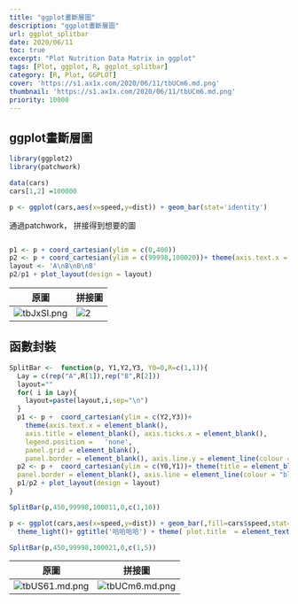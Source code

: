 ```yaml
---
title: "ggplot畫斷層圖"
description: "ggplot畫斷層圖"
url: ggplot_splitbar
date: 2020/06/11
toc: true
excerpt: "Plot Nutrition Data Matrix in ggplot"
tags: [Plot, ggplot, R, ggplot_splitbar]
category: [R, Plot, GGPLOT]
cover: 'https://s1.ax1x.com/2020/06/11/tbUCm6.md.png'
thumbnail: 'https://s1.ax1x.com/2020/06/11/tbUCm6.md.png'
priority: 10000
---
```


## ggplot畫斷層圖

```r
library(ggplot2)
library(patchwork)

data(cars)
cars[1,2] =100000

p <- ggplot(cars,aes(x=speed,y=dist)) + geom_bar(stat='identity')
```
通過patchwork， 拼接得到想要的圖
```r

p1 <- p + coord_cartesian(ylim = c(0,400))
p2 <- p + coord_cartesian(ylim = c(99998,100020))+ theme(axis.text.x = element_blank(), axis.title = element_blank(), axis.ticks.x = element_blank())
layout <- 'A\nB\nB\nB'
p2/p1 + plot_layout(design = layout)
```
|原圖|拼接圖|
|---|---|
|![tbJxSI.png](https://s1.ax1x.com/2020/06/11/tbJxSI.png)|![2](https://i.loli.net/2020/06/11/bHMgopUWjXSDNAh.png)|

## 函數封裝
```r
SplitBar <-  function(p, Y1,Y2,Y3, Y0=0,R=c(1,1)){
  Lay = c(rep("A",R[1]),rep("B",R[2]))
  layout=""
  for( i in Lay){
    layout=paste(layout,i,sep="\n")
  }
  p1 <- p +  coord_cartesian(ylim = c(Y2,Y3))+
    theme(axis.text.x = element_blank(),
    axis.title = element_blank(), axis.ticks.x = element_blank(),
    legend.position =   'none',
    panel.grid = element_blank(),
    panel.border = element_blank(), axis.line.y = element_line(colour = "black"))
  p2 <- p +  coord_cartesian(ylim = c(Y0,Y1))+ theme(title = element_blank(), plot.title = element_blank(), panel.grid = element_blank(),
  panel.border = element_blank(), axis.line = element_line(colour = "black"))
  p1/p2 + plot_layout(design = layout)
}

SplitBar(p,450,99998,100011,0,c(1,10))
```


```r
p <- ggplot(cars,aes(x=speed,y=dist)) + geom_bar(,fill=cars$speed,stat='identity') +
  theme_light()+ ggtitle('哈哈哈哈') + theme( plot.title  = element_text(hjust = 0.5))

SplitBar(p,450,99998,100021,0,c(1,5))
```
|原圖|拼接圖|
|---|---|
|![tbUS61.md.png](https://s1.ax1x.com/2020/06/11/tbUS61.md.png)|![tbUCm6.md.png](https://s1.ax1x.com/2020/06/11/tbUCm6.md.png)|

